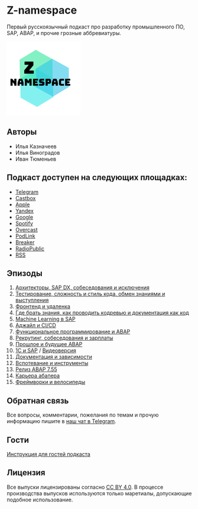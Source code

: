 # Z-namespace

Первый русскоязычный подкаст про разработку промышленного ПО, SAP, ABAP, и прочие грозные аббревиатуры.

![Project Logo](/logo.png)

## Авторы

- Илья Казначеев
- Илья Виноградов
- Иван Тюменьев

## Подкаст доступен на следующих площадках:

- [Telegram](https://t.me/z_namespace)
- [Castbox](http://bit.ly/z-namespace-castbox)
- [Apple](http://bit.ly/z-namespace-apple)
- [Yandex](http://bit.ly/z-namespace-yandex)
- [Google](http://bit.ly/z-namespace-google)
- [Spotify](http://bit.ly/z-namespace-spotify)
- [Overcast](http://bit.ly/z-namespace-overcast)
- [PodLink](http://bit.ly/z-namespace-podlink)
- [Breaker](http://bit.ly/z-namespace-breaker)
- [RadioPublic](http://bit.ly/z-namespace-radiopublic)
- [RSS](http://bit.ly/z-namespace-rss)

## Эпизоды

1. [Архитекторы, SAP DX, собеседования и исключения](https://castbox.fm/episode/Z-namespace-1-id2658981-id235788244)
2. [Тестирование, сложность и стиль кода, обмен знаниями и выступления](https://castbox.fm/episode/2---тестирование%2C-сложность-и-стиль-кода%2C-обмен-знаниями-и-выступления-id2658981-id240366868)
3. [Фронтенд и удаленка](https://castbox.fm/episode/3---фронтенд-и-удаленка-id2658981-id245027101)
4. [Где брать знания, как проводить кодревью и документация как код](https://castbox.fm/episode/4---где-брать-знания%2C-как-проводить-кодревью-и-документация-как-код-id2658981-id250382304)
5. [Machine Learning в SAP](https://castbox.fm/episode/5---Machine-Learning-%D0%B2-SAP-id2658981-id255650053)
6. [Аджайл и CI/CD](https://castbox.fm/episode/6---%D0%B0%D0%B4%D0%B6%D0%B0%D0%B9%D0%BB-%D0%B8-CICD-%D0%B2-SAP-id2658981-id261844014)
7. [Функциональное программирование и ABAP](https://castbox.fm/episode/7---функциональное-программирование-и-ABAP-id2658981-id283628756)
8. [Рекрутинг, собеседования и зарплаты](https://castbox.fm/episode/8---рекрутинг%2C-собеседования-и-зарплаты-id2658981-id297863454)
9. [Прошлое и будущее ABAP](https://castbox.fm/episode/id2658981-id316901089)
10. [1C и SAP](https://castbox.fm/episode/id2658981-id319256006) / [Видеоверсия](https://youtu.be/yt_M2RvzH5w)
11. [Документация и зависимости](https://castbox.fm/episode/11-документация-и-зависимости-id2658981-id334225449)
12. [Вспотевание и инструменты](https://castbox.fm/episode/12---вспотевание-и-инструменты-id2658981-id341117712)
13. [Релиз ABAP 7.55](https://castbox.fm/episode/13---релиз-ABAP-7.55-id2658981-id352751288)
14. [Карьера абапера](https://castbox.fm/episode/14---карьера-абапера-id2658981-id372414228)
15. [Фреймворки и велосипеды](https://castbox.fm/episode/15---фреймворки-и-велосипеды-id2658981-id385010326)

## Обратная связь

Все вопросы, комментарии, пожелания по темам и прочую информацию пишите в [наш чат в Telegram](https://t.me/z_chatspace).

## Гости

[Инструкция для гостей подкаста](./guest.md)

## Лицензия

Все выпуски лицензированы согласно [CC BY 4.0](https://creativecommons.org/licenses/by/4.0/). В процессе производства выпусков используются только маретиалы, допускающие подобное использование.
